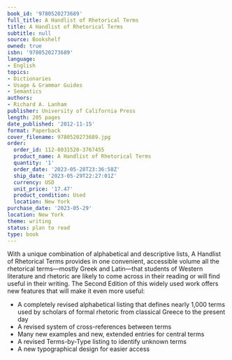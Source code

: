 ```yaml
---
book_id: '9780520273689'
full_title: A Handlist of Rhetorical Terms
title: A Handlist of Rhetorical Terms
subtitle: null
source: Bookshelf
owned: true
isbn: '9780520273689'
language:
- English
topics:
- Dictionaries
- Usage & Grammar Guides
- Semantics
authors:
- Richard A. Lanham
publisher: University of California Press
length: 205 pages
date_published: '2012-11-15'
format: Paperback
cover_filename: 9780520273689.jpg
order:
  order_id: 112-8031520-3767455
  product_name: A Handlist of Rhetorical Terms
  quantity: '1'
  order_date: '2023-05-28T23:36:58Z'
  ship_date: '2023-05-29T22:27:01Z'
  currency: USD
  unit_price: '17.47'
  product_condition: Used
  location: New York
purchase_date: '2023-05-29'
location: New York
theme: writing
status: plan to read
type: book
---
```

With a unique combination of alphabetical and descriptive lists, A Handlist of Rhetorical Terms provides in one convenient, accessible volume all the rhetorical terms—mostly Greek and Latin—that students of Western literature and rhetoric are likely to come across in their reading or will find useful in their writing.
The Second Edition of this widely used work offers new features that will make it even more useful:
* A completely revised alphabetical listing that defines nearly 1,000 terms used by scholars of formal rhetoric from classical Greece to the present day
* A revised system of cross-references between terms
* Many new examples and new, extended entries for central terms
* A revised Terms-by-Type listing to identify unknown terms
* A new typographical design for easier access
